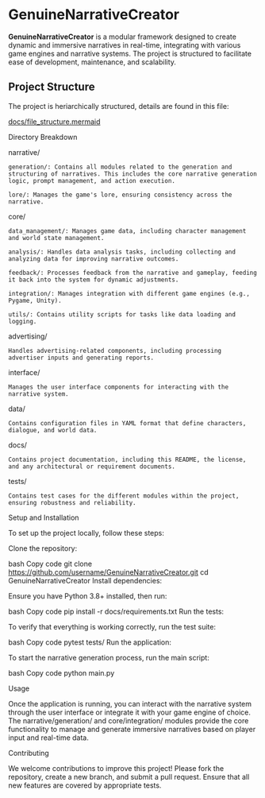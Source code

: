 # GenuineNarrativeCreator

**GenuineNarrativeCreator** is a modular framework designed to create dynamic and immersive narratives in real-time, integrating with various game engines and narrative systems. The project is structured to facilitate ease of development, maintenance, and scalability.

## Project Structure

The project is heriarchically structured, details are found in this file:

[docs/file_structure.mermaid](https://github.com/edz314/GenuineNarrativeCreator/blob/main/docs/file_structure.mermaid)


Directory Breakdown

narrative/

    generation/: Contains all modules related to the generation and structuring of narratives. This includes the core narrative generation logic, prompt management, and action execution.
    
    lore/: Manages the game's lore, ensuring consistency across the narrative.

core/

    data_management/: Manages game data, including character management and world state management.
    
    analysis/: Handles data analysis tasks, including collecting and analyzing data for improving narrative outcomes.
    
    feedback/: Processes feedback from the narrative and gameplay, feeding it back into the system for dynamic adjustments.
    
    integration/: Manages integration with different game engines (e.g., Pygame, Unity).
    
    utils/: Contains utility scripts for tasks like data loading and logging.

advertising/

    Handles advertising-related components, including processing advertiser inputs and generating reports.

interface/

    Manages the user interface components for interacting with the narrative system.

data/

    Contains configuration files in YAML format that define characters, dialogue, and world data.

docs/

    Contains project documentation, including this README, the license, and any architectural or requirement documents.

tests/

    Contains test cases for the different modules within the project, ensuring robustness and reliability.

Setup and Installation

To set up the project locally, follow these steps:

Clone the repository:

bash
Copy code
git clone https://github.com/username/GenuineNarrativeCreator.git
cd GenuineNarrativeCreator
Install dependencies:

Ensure you have Python 3.8+ installed, then run:

bash
Copy code
pip install -r docs/requirements.txt
Run the tests:

To verify that everything is working correctly, run the test suite:

bash
Copy code
pytest tests/
Run the application:

To start the narrative generation process, run the main script:

bash
Copy code
python main.py

Usage

Once the application is running, you can interact with the narrative system through the user interface or integrate it with your game engine of choice. The narrative/generation/ and core/integration/ modules provide the core functionality to manage and generate immersive narratives based on player input and real-time data.

Contributing

We welcome contributions to improve this project! Please fork the repository, create a new branch, and submit a pull request. Ensure that all new features are covered by appropriate tests.
